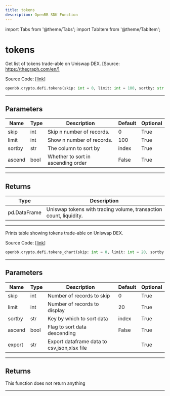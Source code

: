 ```yaml
---
title: tokens
description: OpenBB SDK Function
---
```


import Tabs from '@theme/Tabs';
import TabItem from '@theme/TabItem';

# tokens

<Tabs>
<TabItem value="model" label="Model" default>

Get list of tokens trade-able on Uniswap DEX. [Source: https://thegraph.com/en/]

Source Code: [[link](https://github.com/OpenBB-finance/OpenBBTerminal/tree/main/openbb_terminal/cryptocurrency/defi/graph_model.py#L81)]

```python
openbb.crypto.defi.tokens(skip: int = 0, limit: int = 100, sortby: str = "index", ascend: bool = False)
```

---

## Parameters

| Name | Type | Description | Default | Optional |
| ---- | ---- | ----------- | ------- | -------- |
| skip | int | Skip n number of records. | 0 | True |
| limit | int | Show n number of records. | 100 | True |
| sortby | str | The column to sort by | index | True |
| ascend | bool | Whether to sort in ascending order | False | True |


---

## Returns

| Type | Description |
| ---- | ----------- |
| pd.DataFrame | Uniswap tokens with trading volume, transaction count, liquidity. |
---



</TabItem>
<TabItem value="view" label="Chart">

Prints table showing tokens trade-able on Uniswap DEX.

Source Code: [[link](https://github.com/OpenBB-finance/OpenBBTerminal/tree/main/openbb_terminal/cryptocurrency/defi/graph_view.py#L18)]

```python
openbb.crypto.defi.tokens_chart(skip: int = 0, limit: int = 20, sortby: str = "index", ascend: bool = False, export: str = "")
```

---

## Parameters

| Name | Type | Description | Default | Optional |
| ---- | ---- | ----------- | ------- | -------- |
| skip | int | Number of records to skip | 0 | True |
| limit | int | Number of records to display | 20 | True |
| sortby | str | Key by which to sort data | index | True |
| ascend | bool | Flag to sort data descending | False | True |
| export | str | Export dataframe data to csv,json,xlsx file |  | True |


---

## Returns

This function does not return anything

---



</TabItem>
</Tabs>